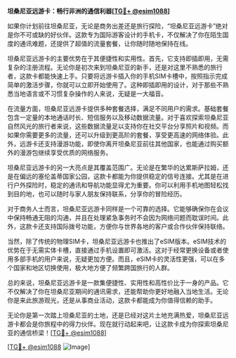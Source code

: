 **坦桑尼亚远游卡：畅行非洲的通信利器[[TG💪+ @esim1088](https://t.me/s/esim1088)]**

如果你计划前往坦桑尼亚，无论是商务出差还是旅行探险，“坦桑尼亚远游卡”绝对是你不可或缺的好伙伴。这款专为国际游客设计的手机卡，不仅解决了你在陌生国度的通讯难题，还提供了超值的流量套餐，让你随时随地保持在线。

坦桑尼亚远游卡的主要优势在于其便捷性和实用性。首先，它支持即插即用，无需复杂的注册流程。无论你是初次来到坦桑尼亚的新手，还是对这里不熟悉的旅行者，这款卡都能快速上手。只要将远游卡插入你的手机SIM卡槽中，按照指示完成简单的激活步骤，你就可以立即开始使用了。这种即插即用的设计，对于那些不熟悉当地语言或不习惯复杂操作的人来说，无疑是一大福音。

在流量方面，坦桑尼亚远游卡提供多种套餐选择，满足不同用户的需求。基础套餐包含一定量的本地通话时长、短信服务以及移动数据流量。对于喜欢探索坦桑尼亚自然风光的旅行者来说，这些数据流量足以支持你在社交平台分享照片和视频。而如果你需要更多的流量，还可以升级到更高阶的套餐，享受更高速的网络体验。此外，远游卡还支持漫游功能，即使你离开坦桑尼亚前往其他国家，也能通过购买额外的漫游包继续享受优质的网络服务。

坦桑尼亚远游卡的另一大亮点是其覆盖范围广。无论是在繁华的达累斯萨拉姆，还是在偏远的塞伦盖蒂国家公园，这款卡都能为你提供稳定的信号连接。尤其是在进行户外探险时，稳定的通讯和导航功能显得尤为重要。你可以利用手机地图轻松找到目的地，也可以随时与家人朋友保持联系，分享你的冒险经历。

对于商务人士而言，坦桑尼亚远游卡同样是一个可靠的选择。它能够确保你在会议中保持畅通无阻的沟通，并且在处理紧急事务时不会因为网络问题而耽误时间。此外，这款卡还支持国际拨号功能，方便你与世界各地的客户或合作伙伴保持联络。

当然，除了传统的物理SIM卡，坦桑尼亚远游卡也推出了eSIM版本。eSIM技术的优势在于无需实体卡槽，直接通过手机设置即可激活。这对于经常更换设备或者使用多部手机的用户来说，无疑更加方便。而且，eSIM卡的灵活性更强，可以在多个国家和地区切换使用，极大地方便了频繁跨国旅行的人群。

总的来说，坦桑尼亚远游卡是一款集便捷性、实用性和高性价比于一身的产品。它不仅解决了你在坦桑尼亚期间的通讯需求，还能帮助你更好地融入当地生活。无论你是来此旅游观光，还是从事商业活动，这款卡都能成为你值得信赖的助手。

无论你是第一次踏上坦桑尼亚的土地，还是已经对这片土地充满热爱，坦桑尼亚远游卡都会是你旅程中的得力伙伴。现在就行动起来吧，让这款卡成为你探索坦桑尼亚的通信桥梁！[[TG💪+ @esim1088](https://t.me/s/esim1088)]

[[TG💪+ @esim1088](https://t.me/s/esim1088) ![Image](https://i.postimg.cc/4NQfJmqS/Snipaste-2025-05-13-00-14-12.png)]